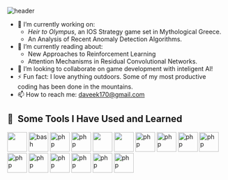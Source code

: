 ![header](https://capsule-render.vercel.app/api?type=venom&color=gradient&height=250&section=header&text=Welcome%20to%20my%20Github!&fontSize=48&animation=fadeIn&stroke=000000)

- 🔭 I’m currently working on:
  -  _Heir to Olympus_, an IOS Strategy game set in Mythological Greece.
  -  An Analysis of Recent Anomaly Detection Algorithms.
- 🤔 I’m currently reading about:
  -  New Approaches to Reinforcement Learning
  -  Attention Mechanisms in Residual Convolutional Networks.
- 👯 I’m looking to collaborate on game development with inteligent AI!
- ⚡ Fun fact: I love anything outdoors. Some of my most productive coding has been done in the mountains.
- 📫 How to reach me: daveek170@gmail.com

<h2> 🚀 &nbsp;Some Tools I Have Used and Learned</h2>
<p align="left">
  <img src="https://cdn.jsdelivr.net/gh/devicons/devicon@latest/icons/vscode/vscode-original.svg" width="45" height="45"/>
  <img src="https://cdn.jsdelivr.net/gh/devicons/devicon@latest/icons/python/python-original.svg"  alt="bash" width="45" height="45"/>
  <img src="https://cdn.jsdelivr.net/gh/devicons/devicon@latest/icons/swift/swift-original.svg" alt="php" width="45" height="45"/>
  <img src="https://cdn.jsdelivr.net/gh/devicons/devicon@latest/icons/azuresqldatabase/azuresqldatabase-original.svg" alt="php" width="45" height="45"/>
  <img src="https://cdn.jsdelivr.net/gh/devicons/devicon@latest/icons/java/java-original-wordmark.svg" width="45" height="45"/>
  <img src="https://cdn.jsdelivr.net/gh/devicons/devicon@latest/icons/csharp/csharp-original.svg" width="45" height="45" />
  <img src="https://cdn.jsdelivr.net/gh/devicons/devicon@latest/icons/tensorflow/tensorflow-original-wordmark.svg" alt="php" width="45" height="45"/>
  <img src="https://cdn.jsdelivr.net/gh/devicons/devicon@latest/icons/pandas/pandas-original-wordmark.svg"  alt="php" width="45" height="45"/>
  <img src="https://cdn.jsdelivr.net/gh/devicons/devicon@latest/icons/scikitlearn/scikitlearn-original.svg" alt="php" width="45" height="45"/>
  <img src="https://cdn.jsdelivr.net/gh/devicons/devicon@latest/icons/numpy/numpy-original.svg"  alt="php" width="45" height="45"/>
  <img src="https://cdn.jsdelivr.net/gh/devicons/devicon@latest/icons/matplotlib/matplotlib-original.svg" alt="php" width="45" height="45"/>
  <img src="https://cdn.jsdelivr.net/gh/devicons/devicon@latest/icons/json/json-original.svg" alt="php" width="45" height="45"/>
  <img src="https://cdn.jsdelivr.net/gh/devicons/devicon@latest/icons/git/git-original.svg" alt="php" width="45" height="45"/>
  <img src="https://cdn.jsdelivr.net/gh/devicons/devicon@latest/icons/linux/linux-original.svg" alt="php" width="45" height="45"/>
  <img src="https://cdn.jsdelivr.net/gh/devicons/devicon@latest/icons/unity/unity-original.svg"  alt="php" width="45" height="45"/>
  <img src="https://cdn.jsdelivr.net/gh/devicons/devicon@latest/icons/latex/latex-original.svg"  alt="php" width="45" height="45"/>
</p>
          
